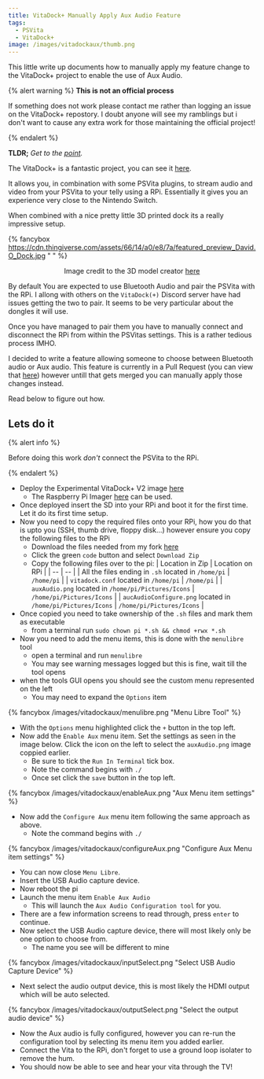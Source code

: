 ```yaml
---
title: VitaDock+ Manually Apply Aux Audio Feature
tags:
  - PSVita
  - VitaDock+
image: /images/vitadockaux/thumb.png
---
```


This little write up documents how to manually apply my feature change to the VitaDock+ project to enable the use of Aux Audio.

<!-- more -->

{% alert warning %}
**This is not an official process**

If something does not work please contact me rather than logging an issue on the VitaDock+ repostory. I doubt anyone will see my ramblings but i don't want to cause any extra work for those maintaining the official project!

{% endalert %}

**TLDR;** _Get to the [point](#Lets-do-it)._

The VitaDock+ is a fantastic project, you can see it [here](https://github.com/SilentNightx/VitaDockPlus).

It allows you, in combination with some PSVita plugins, to stream audio and video from your PSVita to your telly using a RPi. Essentially it gives you an experience very close to the Nintendo Switch.

When combined with a nice pretty little 3D printed dock its a really impressive setup.

{% fancybox https://cdn.thingiverse.com/assets/66/14/a0/e8/7a/featured_preview_David.O_Dock.jpg  " " %}

<p style="text-align: center">Image credit to the 3D model creator <a href="https://www.thingiverse.com/thing:3942821">here</a></p>

By default You are expected to use Bluetooth Audio and pair the PSVita with the RPi. I allong with others on the `VitaDock(+)` Discord server have had issues getting the two to pair. It seems to be very particular about the dongles it will use.

Once you have managed to pair them you have to manually connect and disconnect the RPi from within the PSVitas settings. This is a rather tedious process IMHO.

I decided to write a feature allowing someone to choose between Bluetooth audio or Aux audio. This feature is currently in a Pull Request (you can view that [here](https://github.com/SilentNightx/VitaDockPlus/pull/32)) however untill that gets merged you can manually apply those changes instead.

Read below to figure out how.

## Lets do it

{% alert info %}

Before doing this work _don't_ connect the PSVita to the RPi.

{% endalert %}

- Deploy the Experimental VitaDock+ V2 image [here](https://github.com/SilentNightx/VitaDockPlus/releases/)
  - The Raspberry Pi Imager [here](https://www.raspberrypi.com/software/) can be used.
- Once deployed insert the SD into your RPi and boot it for the first time. Let it do its first time setup.
- Now you need to copy the required files onto your RPi, how you do that is upto you (SSH, thumb drive, floppy disk...) however ensure you copy the following files to the RPi
  - Download the files needed from my fork [here](https://github.com/ste2425/VitaDockPlus/tree/addAuxInput)
  - Click the green `code` button and select `Download Zip`
  - Copy the following files over to the pi:
    | Location in Zip | Location on RPi |
    | -- | -- |
    | All the files ending in `.sh` located in `/home/pi` | `/home/pi` |
    | `vitadock.conf` located in `/home/pi` | `/home/pi` |
    | `auxAudio.png` located in `/home/pi/Pictures/Icons` | `/home/pi/Pictures/Icons` |
    | `aucAudioConfigure.png` located in `/home/pi/Pictures/Icons` | `/home/pi/Pictures/Icons` |
- Once copied you need to take ownership of the `.sh` files and mark them as executable
  - from a terminal run `sudo chown pi *.sh && chmod +rwx *.sh`
- Now you need to add the menu items, this is done with the `menulibre` tool
  - open a terminal and run `menulibre`
  - You may see warning messages logged but this is fine, wait till the tool opens
- when the tools GUI opens you should see the custom menu represented on the left
  - You may need to expand the `Options` item

{% fancybox /images/vitadockaux/menulibre.png "Menu Libre Tool" %}

- With the `Options` menu highlighted click the `+` button in the top left.
- Now add the `Enable Aux` menu item. Set the settings as seen in the image below. Click the icon on the left to select the `auxAudio.png` image coppied earlier.
  - Be sure to tick the `Run In Terminal` tick box.
  - Note the command begins with `./`
  - Once set click the `save` button in the top left.

{% fancybox /images/vitadockaux/enableAux.png "Aux Menu item settings" %}

- Now add the `Configure Aux` menu item following the same approach as above.
  - Note the command begins with `./`

{% fancybox /images/vitadockaux/configureAux.png "Configure Aux Menu item settings" %}

- You can now close `Menu Libre`.
- Insert the USB Audio capture device.
- Now reboot the pi
- Launch the menu item `Enable Aux Audio`
  - This will launch the `Aux Audio Configuration tool` for you.
- There are a few information screens to read through, press `enter` to continue.
- Now select the USB Audio capture device, there will most likely only be one option to choose from.
  - The name you see will be different to mine

{% fancybox /images/vitadockaux/inputSelect.png "Select USB Audio Capture Device" %}

- Next select the audio output device, this is most likely the HDMI output which will be auto selected.

{% fancybox /images/vitadockaux/outputSelect.png "Select the output audio device" %}

- Now the Aux audio is fully configured, however you can re-run the configuration tool by selecting its menu item you added earlier.
- Connect the Vita to the RPi, don't forget to use a ground loop isolater to remove the hum.
- You should now be able to see and hear your vita through the TV!
